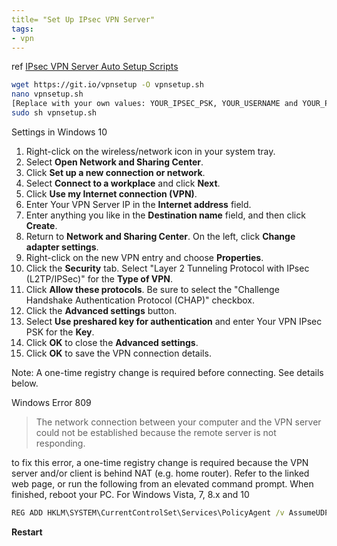 ```yaml
---
title= "Set Up IPsec VPN Server"
tags:
- vpn
---
```

<!--more-->

ref [IPsec VPN Server Auto Setup Scripts](https://github.com/hwdsl2/setup-ipsec-vpn)

```bash
wget https://git.io/vpnsetup -O vpnsetup.sh
nano vpnsetup.sh
[Replace with your own values: YOUR_IPSEC_PSK, YOUR_USERNAME and YOUR_PASSWORD]
sudo sh vpnsetup.sh
```

Settings in Windows 10

1. Right-click on the wireless/network icon in your system tray.
2. Select **Open Network and Sharing Center**.
3. Click **Set up a new connection or network**.
4. Select **Connect to a workplace** and click **Next**.
5. Click **Use my Internet connection (VPN)**.
6. Enter Your VPN Server IP in the **Internet address** field.
7. Enter anything you like in the **Destination name** field, and then click **Create**.
8. Return to **Network and Sharing Center**. On the left, click **Change adapter settings**.
9. Right-click on the new VPN entry and choose **Properties**.
10. Click the **Security** tab. Select "Layer 2 Tunneling Protocol with IPsec (L2TP/IPSec)" for the **Type of VPN**.
11. Click **Allow these protocols**. Be sure to select the "Challenge Handshake Authentication Protocol (CHAP)" checkbox.
12. Click the **Advanced settings** button.
13. Select **Use preshared key for authentication** and enter Your VPN IPsec PSK for the **Key**.
14. Click **OK** to close the **Advanced settings**.
15. Click **OK** to save the VPN connection details.

Note: A one-time registry change is required before connecting. See details below.

Windows Error 809
> The network connection between your computer and the VPN server could not be established because the remote server is not responding.

to fix this error, a one-time registry change is required because the VPN server and/or client is behind NAT (e.g. home router). 
Refer to the linked web page, or run the following from an elevated command prompt. When finished, reboot your PC.
For Windows Vista, 7, 8.x and 10
```cmd
REG ADD HKLM\SYSTEM\CurrentControlSet\Services\PolicyAgent /v AssumeUDPEncapsulationContextOnSendRule /t REG_DWORD /d 0x2 /f
```

**Restart**